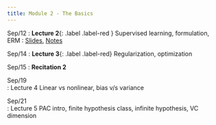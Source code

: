 ```yaml
---
title: Module 2 - The Basics
---
```

Sep/12
: **Lecture 2**{: .label .label-red } Supervised learning, formulation, ERM
    : [Slides](), [Notes]()
   
Sep/14
: **Lecture 3**{: .label .label-red} Regularization, optimization
   
Sep/15
: **Recitation 2**
   
Sep/19 	
:	Lecture 4 Linear vs nonlinear, bias v/s variance
   
Sep/21 	
:	Lecture 5	PAC intro, finite hypothesis class, infinite hypothesis, VC dimension
   
